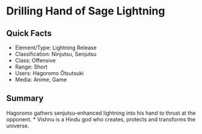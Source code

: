 # Drilling Hand of Sage Lightning

## Quick Facts
- Element/Type: Lightning Release
- Classification: Ninjutsu, Senjutsu
- Class: Offensive
- Range: Short
- Users: Hagoromo Ōtsutsuki
- Media: Anime, Game

## Summary
Hagoromo gathers senjutsu-enhanced lightning into his hand to thrust at the opponent. * Vishnu is a Hindu god who creates, protects and transforms the universe.
